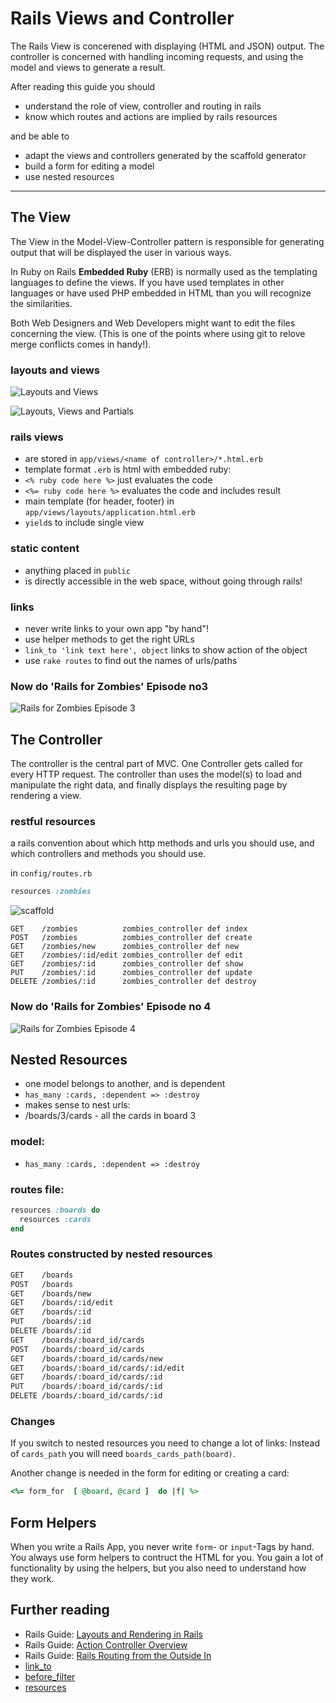 Rails Views and Controller
==========================

The Rails View is concerened with displaying (HTML and JSON) output. The
controller is concerned with handling incoming requests,
and using the model and views to generate a result.

After reading this guide you should

* understand the role of view, controller and routing in rails
* know which routes and actions are implied by rails resources

and be able to 

* adapt the views and controllers generated by the scaffold generator
* build a form for editing a model
* use nested resources

-------------------------------------------------------

The View
--------

The View in the Model-View-Controller pattern
is responsible for generating output that will be
displayed the user in various ways.

In Ruby on Rails **Embedded Ruby** (ERB) is normally used
as the templating languages to define the views.  If you have
used templates in other languages or have used PHP embedded in HTML
than you will recognize the similarities.

Both Web Designers and Web Developers might want to edit
the files concerning the view. (This is one of the points where
using git to relove merge conflicts comes in handy!).

### layouts and views


![Layouts and Views](images/layout_view.svg)


![Layouts, Views and Partials](images/layout_view_partial.svg)

### rails views

* are stored in `app/views/<name of controller>/*.html.erb`
* template format `.erb` is html with embedded ruby:
* `<% ruby code here %>` just evaluates the code
* `<%= ruby code here %>` evaluates the code and includes result
* main template (for header, footer) in `app/views/layouts/application.html.erb`
* `yield`s to include single view


### static content

* anything placed in `public`
* is directly accessible in the web space, without going through rails!


### links

* never write links to your own app "by hand"!
* use helper methods to get the right URLs
* `link_to 'link text here', object` links to show action of the object
* use `rake routes` to find out the names of urls/paths


### Now do 'Rails for Zombies' Episode no3

![Rails for Zombies Episode 3](images/rails-for-zombies-3.jpg)

The Controller
--------------

The controller is the central part of MVC. One Controller gets
called for every HTTP request. The controller than uses the model(s)
to load and manipulate the right data, and finally displays the resulting
page by rendering a view.


### restful resources

a rails convention about which http methods and urls
you should use, and which controllers and methods you should use.

in `config/routes.rb`  

``` ruby
resources :zombies
```


![scaffold](images/rest.png)


``` 
GET    /zombies          zombies_controller def index
POST   /zombies          zombies_controller def create
GET    /zombies/new      zombies_controller def new
GET    /zombies/:id/edit zombies_controller def edit
GET    /zombies/:id      zombies_controller def show
PUT    /zombies/:id      zombies_controller def update
DELETE /zombies/:id      zombies_controller def destroy
```



### Now do 'Rails for Zombies' Episode no 4

![Rails for Zombies Episode 4](images/rails-for-zombies-4.jpg)


Nested Resources
-------

* one model belongs to another, and is dependent
* `has_many :cards, :dependent => :destroy`
* makes sense to nest urls:
* /boards/3/cards  - all the cards in board 3

### model:

* `has_many :cards, :dependent => :destroy`

### routes file:

``` ruby
resources :boards do
  resources :cards
end
```

### Routes constructed by nested resources

``` sh
GET    /boards                          
POST   /boards                          
GET    /boards/new                      
GET    /boards/:id/edit                 
GET    /boards/:id                      
PUT    /boards/:id                      
DELETE /boards/:id                      
GET    /boards/:board_id/cards          
POST   /boards/:board_id/cards          
GET    /boards/:board_id/cards/new      
GET    /boards/:board_id/cards/:id/edit 
GET    /boards/:board_id/cards/:id      
PUT    /boards/:board_id/cards/:id      
DELETE /boards/:board_id/cards/:id      
```

### Changes

If you switch to nested resources you need to change
a lot of links:  Instead of `cards_path` you will need `boards_cards_path(board)`.

Another change is needed in the form for editing or creating a card:

``` ruby
<%= form_for  [ @board, @card ]  do |f| %>
```

Form Helpers
-------

When you write a Rails App, you never write `form`- or `input`-Tags by hand.
You always use form helpers to contruct the HTML for you.  You gain a lot of
functionality by using the helpers, but you also need to understand how they work.



Further reading
----------------

* Rails Guide: [Layouts and Rendering in Rails](http://guides.rubyonrails.org/layouts_and_rendering.html)
* Rails Guide: [Action Controller Overview](http://guides.rubyonrails.org/action_controller_overview.html)
* Rails Guide: [Rails Routing from the Outside In](http://guides.rubyonrails.org/routing.html)
* [link_to](http://apidock.com/rails/v3.2.8/ActionView/Helpers/UrlHelper/link_to)
* [before_filter](http://apidock.com/rails/AbstractController/Callbacks/ClassMethods/before_filter)
* [resources](http://apidock.com/rails/ActionDispatch/Routing/Mapper/Resources/resources)
